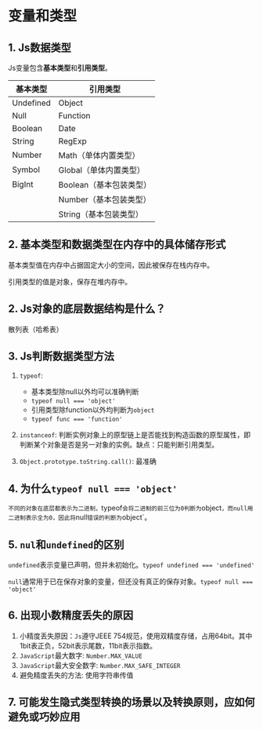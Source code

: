 # 变量和类型

## 1.  Js数据类型

Js变量包含**基本类型**和**引用类型**。

| 基本类型  | 引用类型                |
| --------- | ----------------------- |
| Undefined | Object                  |
| Null      | Function                |
| Boolean   | Date                    |
| String    | RegExp                  |
| Number    | Math（单体内置类型）    |
| Symbol    | Global（单体内置类型）  |
| BigInt    | Boolean（基本包装类型） |
|           | Number（基本包装类型）  |
|           | String（基本包装类型）  |

## 2.  基本类型和数据类型在内存中的具体储存形式


基本类型值在内存中占据固定大小的空间，因此被保存在栈内存中。

引用类型的值是对象，保存在堆内存中。

## 2.  Js对象的底层数据结构是什么？

散列表（哈希表）

## 3.  Js判断数据类型方法

1. `typeof`:
   - 基本类型除null以外均可以准确判断
   - `typeof null === 'object'`
   - 引用类型除function以外均判断为`object`
   - `typeof func === 'function'`

2. `instanceof`: 判断实例对象上的原型链上是否能找到构造函数的原型属性，即判断某个对象是否是另一对象的实例。缺点：只能判断引用类型。
3. `Object.prototype.toString.call()`: 最准确

## 4.  为什么`typeof null === 'object'`

`不同的对象在底层都表示为二进制，`typeof`会将二进制的前三位为0判断为`object`，而null用二进制表示全为0，因此将`null`错误的判断为`object`。

## 5. `nul`和`undefined`的区别

`undefined`表示变量已声明，但并未初始化。`typeof undefined === 'undefined'`

`null`通常用于已在保存对象的变量，但还没有真正的保存对象。`typeof null === 'object'`

## 6. 出现小数精度丢失的原因

1. 小精度丢失原因：`Js`遵守JEEE 754规范，使用双精度存储，占用64bit。其中1bit表正负，52bit表示尾数，11bit表示指数。
2. `JavaScript`最大数字: `Number.MAX_VALUE`
3. `JavaScript`最大安全数字: `Number.MAX_SAFE_INTEGER`
4. 避免精度丢失的方法: 使用字符串传值

## 7. 可能发生隐式类型转换的场景以及转换原则，应如何避免或巧妙应用